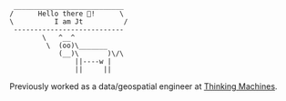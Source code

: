 ```
 ___________________________
/      Hello there 👋!      \
\          I am Jt          /
 ---------------------------
        \   ^__^
         \  (oo)\_______
            (__)\       )\/\
                ||----w |
                ||     ||
```

Previously worked as a data/geospatial engineer at [Thinking Machines](https://thinkingmachin.es).
